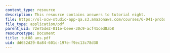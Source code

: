 ```yaml
---
content_type: resource
description: This resource contains answers to tutorial eight.
file: https://ol-ocw-studio-app-qa.s3.amazonaws.com/courses/6-041-probabilistic-systems-analysis-and-applied-probability-spring-2006/dd652d290a84601c197ef9ec13c78d38_tut08_ans.pdf
file_type: application/pdf
parent_uid: 72e75de2-011e-beee-30c9-acf41ced8ab8
resourcetype: Document
title: tut08_ans.pdf
uid: dd652d29-0a84-601c-197e-f9ec13c78d38
---
```

